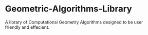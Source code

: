 # Geometric-Algorithms-Library
A library of Computational Geometry Algorithms designed to be user friendly and effecient.
